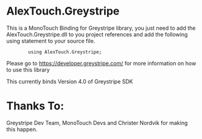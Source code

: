 AlexTouch.Greystripe
====================

This is a MonoTouch Binding for Greystripe library, you just need to add the AlexTouch.Greystripe.dll to you project references and add the following using statement to your source file.

			using AlexTouch.Greystripe;

Please go to https://developer.greystripe.com/ for more information on how to use this library

This currently binds Version 4.0 of Greystripe SDK

Thanks To:
==========

Greystripe Dev Team, MonoTouch Devs and Christer Nordvik for making this happen.